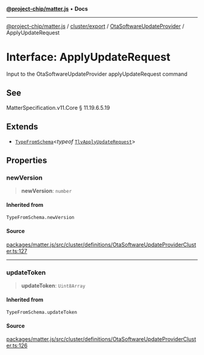 [**@project-chip/matter.js**](../../../../../README.md) • **Docs**

***

[@project-chip/matter.js](../../../../../modules.md) / [cluster/export](../../../README.md) / [OtaSoftwareUpdateProvider](../README.md) / ApplyUpdateRequest

# Interface: ApplyUpdateRequest

Input to the OtaSoftwareUpdateProvider applyUpdateRequest command

## See

MatterSpecification.v11.Core § 11.19.6.5.19

## Extends

- [`TypeFromSchema`](../../../../../tlv/export/README.md#typefromschemas)\<*typeof* [`TlvApplyUpdateRequest`](../README.md#tlvapplyupdaterequest)\>

## Properties

### newVersion

> **newVersion**: `number`

#### Inherited from

`TypeFromSchema.newVersion`

#### Source

[packages/matter.js/src/cluster/definitions/OtaSoftwareUpdateProviderCluster.ts:127](https://github.com/project-chip/matter.js/blob/7a8cbb56b87d4ccf34bec5a9a95ab40a1711324f/packages/matter.js/src/cluster/definitions/OtaSoftwareUpdateProviderCluster.ts#L127)

***

### updateToken

> **updateToken**: `Uint8Array`

#### Inherited from

`TypeFromSchema.updateToken`

#### Source

[packages/matter.js/src/cluster/definitions/OtaSoftwareUpdateProviderCluster.ts:126](https://github.com/project-chip/matter.js/blob/7a8cbb56b87d4ccf34bec5a9a95ab40a1711324f/packages/matter.js/src/cluster/definitions/OtaSoftwareUpdateProviderCluster.ts#L126)
